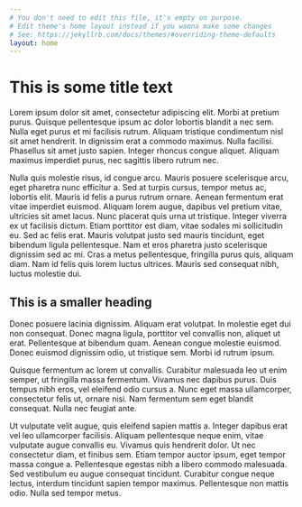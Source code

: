 ```yaml
---
# You don't need to edit this file, it's empty on purpose.
# Edit theme's home layout instead if you wanna make some changes
# See: https://jekyllrb.com/docs/themes/#overriding-theme-defaults
layout: home
---
```


# This is some title text

Lorem ipsum dolor sit amet, consectetur adipiscing elit. Morbi at pretium purus. Quisque pellentesque ipsum ac dolor lobortis blandit a nec sem. Nulla eget purus et mi facilisis rutrum. Aliquam tristique condimentum nisl sit amet hendrerit. In dignissim erat a commodo maximus. Nulla facilisi. Phasellus sit amet justo sapien. Integer rhoncus congue aliquet. Aliquam maximus imperdiet purus, nec sagittis libero rutrum nec.

Nulla quis molestie risus, id congue arcu. Mauris posuere scelerisque arcu, eget pharetra nunc efficitur a. Sed at turpis cursus, tempor metus ac, lobortis elit. Mauris id felis a purus rutrum ornare. Aenean fermentum erat vitae imperdiet euismod. Aliquam lorem augue, dapibus vel pretium vitae, ultricies sit amet lacus. Nunc placerat quis urna ut tristique. Integer viverra ex ut facilisis dictum. Etiam porttitor est diam, vitae sodales mi sollicitudin eu. Sed ac felis erat. Mauris volutpat justo sed mauris tincidunt, eget bibendum ligula pellentesque. Nam et eros pharetra justo scelerisque dignissim sed ac mi. Cras a metus pellentesque, fringilla purus quis, aliquam diam. Nam id felis quis lorem luctus ultrices. Mauris sed consequat nibh, luctus molestie dui.

## This is a smaller heading

Donec posuere lacinia dignissim. Aliquam erat volutpat. In molestie eget dui non consequat. Donec magna ligula, porttitor vel convallis non, aliquet ut erat. Pellentesque at bibendum quam. Aenean congue molestie euismod. Donec euismod dignissim odio, ut tristique sem. Morbi id rutrum ipsum.

Quisque fermentum ac lorem ut convallis. Curabitur malesuada leo ut enim semper, ut fringilla massa fermentum. Vivamus nec dapibus purus. Duis tempus nibh eros, vel eleifend odio cursus a. Nunc eget massa ullamcorper, consectetur felis ut, ornare nisi. Nam fermentum sem eget blandit consequat. Nulla nec feugiat ante.

Ut vulputate velit augue, quis eleifend sapien mattis a. Integer dapibus erat vel leo ullamcorper facilisis. Aliquam pellentesque neque enim, vitae vulputate augue convallis eu. Vivamus quis hendrerit dolor. Ut nec consectetur diam, et finibus sem. Etiam tempor auctor ipsum, eget tempor massa congue a. Pellentesque egestas nibh a libero commodo malesuada. Sed vestibulum eu augue consequat tincidunt. Curabitur congue neque lectus, interdum tincidunt sapien tempor maximus. Pellentesque non mattis odio. Nulla sed tempor metus.

